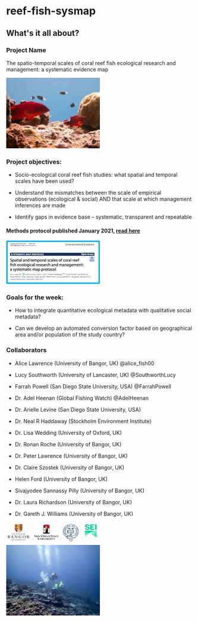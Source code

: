 # reef-fish-sysmap

## What's it all about?

### Project Name ###

The spatio-temporal scales of coral reef fish ecological research and management: a systematic evidence map

<img src="images/fish.jpg" height="30%" width="50%" />

### Project objectives: ### 

- Socio-ecological coral reef fish studies: what spatial and temporal scales have been used? 

- Understand the mismatches between the scale of empirical observations (ecological & social) AND 
that scale at which management inferences are made

- Identify gaps in evidence base – systematic, transparent and repeatable

#### Methods protocol published January 2021, [read here](rdcu.be/cecKn) ####

<img src="images/paper.jpg" height="30%" width="50%" />

### Goals for the week: ### 

- How to integrate  quantitative ecological metadata with qualitative social metadata? 

- Can we develop an automated conversion factor based on geographical area and/or population of the study country?

### Collaborators ### 

- Alice Lawrence (University of Bangor, UK) @alice_fish00

- Lucy Southworth (University of Lancaster, UK) @SouthworthLucy

- Farrah Powell (San Diego State University, USA) @FarrahPowell

- Dr. Adel Heenan (Global Fishing Watch) @AdelHeenan

- Dr. Arielle Levine (San Diego State University, USA) 

- Dr. Neal R Haddaway (Stockholm Environment Institute) 

- Dr. Lisa Wedding (University of Oxford, UK) 

- Dr. Ronan Roche (University of Bangor, UK)

- Dr. Peter Lawrence (University of Bangor, UK)

- Dr. Claire Szostek (University of Bangor, UK)

- Helen Ford (University of Bangor, UK)

- Sivajyodee Sannassy Pilly (University of Bangor, UK)

- Dr. Laura Richardson (University of Bangor, UK)

- Dr. Gareth J. Williams (University of Bangor, UK)

<img src="images/logos.jpg" height="30%" width="50%" />


<img src="images/divers.jpg" height="30%" width="50%" />


